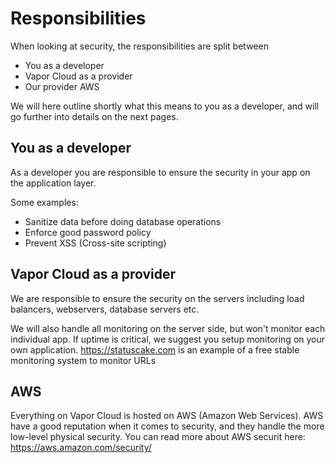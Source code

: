 # Responsibilities

When looking at security, the responsibilities are split between

- You as a developer
- Vapor Cloud as a provider
- Our provider AWS

We will here outline shortly what this means to you as a developer, and will go further into details on the next pages.

## You as a developer

As a developer you are responsible to ensure the security in your app on the application layer.

Some examples:

- Sanitize data before doing database operations
- Enforce good password policy
- Prevent XSS (Cross-site scripting)

## Vapor Cloud as a provider

We are responsible to ensure the security on the servers including load balancers, webservers, database servers etc.

We will also handle all monitoring on the server side, but won't monitor each individual app. If uptime is critical, we suggest you setup monitoring on your own application. https://statuscake.com is an example of a free stable monitoring system to monitor URLs

## AWS

Everything on Vapor Cloud is hosted on AWS (Amazon Web Services). AWS have a good reputation when it comes to security, and they handle the more low-level physical security. You can read more about AWS securit here: https://aws.amazon.com/security/
